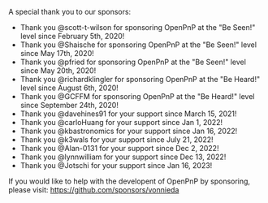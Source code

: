 A special thank you to our sponsors:

- Thank you @scott-t-wilson for sponsoring OpenPnP at the "Be Seen!" level since February 5th, 2020!
- Thank you @Shaische for sponsoring OpenPnP at the "Be Seen!" level since May 17th, 2020!
- Thank you @pfried for sponsoring OpenPnP at the "Be Seen!" level since May 20th, 2020!
- Thank you @richardklingler for sponsoring OpenPnP at the "Be Heard!" level since August 6th, 2020!
- Thank you @GCFFM for sponsoring OpenPnP at the "Be Heard!" level since September 24th, 2020!
- Thank you @davehines91 for your support since March 15, 2021!
- Thank you @carloHuang for your support since Jan 1, 2022!
- Thank you @kbastronomics for your support since Jan 16, 2022!
- Thank you @k3wals for your support since July 21, 2022!
- Thank you @Alan-0131 for your support since Dec 2, 2022!
- Thank you @lynnwilliam for your support since Dec 13, 2022!
- Thank you @Jotschi for your support since Jan 16, 2023!

If you would like to help with the developent of OpenPnP by sponsoring, please visit:
https://github.com/sponsors/vonnieda

